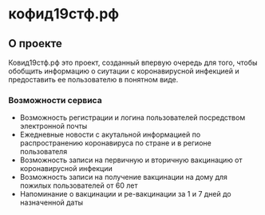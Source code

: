 # кофид19стф.рф 

## О проекте
Ковид19стф.рф это проект, созданный впервую очередь для того, чтобы обобщить информацию о сиутации с коронавирусной инфекцией и предоставить ее пользователю в понятном виде. 
### Возможности сервиса
* Возможность регистрации и логина пользователей посредством электронной почты
* Ежедневные новости с акутальной информацией по распространению коронавируса по стране и в регионе пользователя
* Возможность записи на первичную и вторичную вакцинацию от коронавирусной инфекции
* Возможность записи на получение вакцинации на дому для пожилых пользователей от 60 лет
* Напоминание о вакцинации и ре-вакцинации за 1 и 7 дней до назначенной даты




